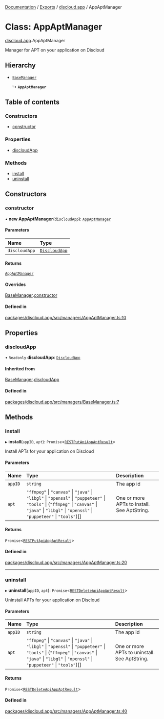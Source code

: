 [Documentation](../README.md) / [Exports](../modules.md) / [discloud.app](../modules/discloud_app.md) / AppAptManager

# Class: AppAptManager

[discloud.app](../modules/discloud_app.md).AppAptManager

Manager for APT on your application on Discloud

## Hierarchy

- [`BaseManager`](discloud_app.BaseManager.md)

  ↳ **`AppAptManager`**

## Table of contents

### Constructors

- [constructor](discloud_app.AppAptManager.md#constructor)

### Properties

- [discloudApp](discloud_app.AppAptManager.md#discloudapp)

### Methods

- [install](discloud_app.AppAptManager.md#install)
- [uninstall](discloud_app.AppAptManager.md#uninstall)

## Constructors

### constructor

• **new AppAptManager**(`discloudApp`): [`AppAptManager`](discloud_app.AppAptManager.md)

#### Parameters

| Name | Type |
| :------ | :------ |
| `discloudApp` | [`DiscloudApp`](discloud_app.DiscloudApp.md) |

#### Returns

[`AppAptManager`](discloud_app.AppAptManager.md)

#### Overrides

[BaseManager](discloud_app.BaseManager.md).[constructor](discloud_app.BaseManager.md#constructor)

#### Defined in

[packages/discloud.app/src/managers/AppAptManager.ts:10](https://github.com/discloud/discloud.app/blob/78281f4/packages/discloud.app/src/managers/AppAptManager.ts#L10)

## Properties

### discloudApp

• `Readonly` **discloudApp**: [`DiscloudApp`](discloud_app.DiscloudApp.md)

#### Inherited from

[BaseManager](discloud_app.BaseManager.md).[discloudApp](discloud_app.BaseManager.md#discloudapp)

#### Defined in

[packages/discloud.app/src/managers/BaseManager.ts:7](https://github.com/discloud/discloud.app/blob/78281f4/packages/discloud.app/src/managers/BaseManager.ts#L7)

## Methods

### install

▸ **install**(`appID`, `apt`): `Promise`\<[`RESTPutApiAppAptResult`](../interfaces/discloud_app.RESTPutApiAppAptResult.md)\>

Install APTs for your application on Discloud

#### Parameters

| Name | Type | Description |
| :------ | :------ | :------ |
| `appID` | `string` | The app id |
| `apt` | ``"ffmpeg"`` \| ``"canvas"`` \| ``"java"`` \| ``"libgl"`` \| ``"openssl"`` \| ``"puppeteer"`` \| ``"tools"`` \| (``"ffmpeg"`` \| ``"canvas"`` \| ``"java"`` \| ``"libgl"`` \| ``"openssl"`` \| ``"puppeteer"`` \| ``"tools"``)[] | One or more APTs to install. See AptString. |

#### Returns

`Promise`\<[`RESTPutApiAppAptResult`](../interfaces/discloud_app.RESTPutApiAppAptResult.md)\>

#### Defined in

[packages/discloud.app/src/managers/AppAptManager.ts:20](https://github.com/discloud/discloud.app/blob/78281f4/packages/discloud.app/src/managers/AppAptManager.ts#L20)

___

### uninstall

▸ **uninstall**(`appID`, `apt`): `Promise`\<[`RESTDeleteApiAppAptResult`](../interfaces/discloud_app.RESTDeleteApiAppAptResult.md)\>

Uninstall APTs for your application on Discloud

#### Parameters

| Name | Type | Description |
| :------ | :------ | :------ |
| `appID` | `string` | The app id |
| `apt` | ``"ffmpeg"`` \| ``"canvas"`` \| ``"java"`` \| ``"libgl"`` \| ``"openssl"`` \| ``"puppeteer"`` \| ``"tools"`` \| (``"ffmpeg"`` \| ``"canvas"`` \| ``"java"`` \| ``"libgl"`` \| ``"openssl"`` \| ``"puppeteer"`` \| ``"tools"``)[] | One or more APTs to uninstall. See AptString. |

#### Returns

`Promise`\<[`RESTDeleteApiAppAptResult`](../interfaces/discloud_app.RESTDeleteApiAppAptResult.md)\>

#### Defined in

[packages/discloud.app/src/managers/AppAptManager.ts:40](https://github.com/discloud/discloud.app/blob/78281f4/packages/discloud.app/src/managers/AppAptManager.ts#L40)
